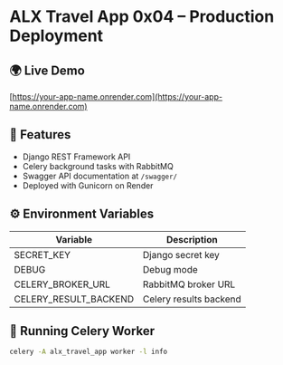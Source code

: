 # ALX Travel App 0x04 – Production Deployment

## 🌍 Live Demo
[https://your-app-name.onrender.com](https://your-app-name.onrender.com)

## 🚀 Features
- Django REST Framework API
- Celery background tasks with RabbitMQ
- Swagger API documentation at `/swagger/`
- Deployed with Gunicorn on Render

## ⚙️ Environment Variables
| Variable | Description |
|-----------|--------------|
| SECRET_KEY | Django secret key |
| DEBUG | Debug mode |
| CELERY_BROKER_URL | RabbitMQ broker URL |
| CELERY_RESULT_BACKEND | Celery results backend |

## 🧠 Running Celery Worker
```bash
celery -A alx_travel_app worker -l info
